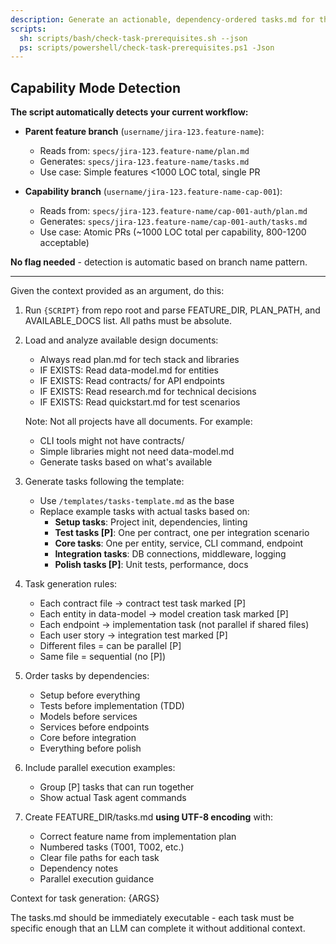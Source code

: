 ```yaml
---
description: Generate an actionable, dependency-ordered tasks.md for the feature based on available design artifacts.
scripts:
  sh: scripts/bash/check-task-prerequisites.sh --json
  ps: scripts/powershell/check-task-prerequisites.ps1 -Json
---
```


## Capability Mode Detection

**The script automatically detects your current workflow:**

- **Parent feature branch** (`username/jira-123.feature-name`):
  - Reads from: `specs/jira-123.feature-name/plan.md`
  - Generates: `specs/jira-123.feature-name/tasks.md`
  - Use case: Simple features <1000 LOC total, single PR

- **Capability branch** (`username/jira-123.feature-name-cap-001`):
  - Reads from: `specs/jira-123.feature-name/cap-001-auth/plan.md`
  - Generates: `specs/jira-123.feature-name/cap-001-auth/tasks.md`
  - Use case: Atomic PRs (~1000 LOC total per capability, 800-1200 acceptable)

**No flag needed** - detection is automatic based on branch name pattern.

---

Given the context provided as an argument, do this:

1. Run `{SCRIPT}` from repo root and parse FEATURE_DIR, PLAN_PATH, and AVAILABLE_DOCS list. All paths must be absolute.
2. Load and analyze available design documents:
   - Always read plan.md for tech stack and libraries
   - IF EXISTS: Read data-model.md for entities
   - IF EXISTS: Read contracts/ for API endpoints
   - IF EXISTS: Read research.md for technical decisions
   - IF EXISTS: Read quickstart.md for test scenarios

   Note: Not all projects have all documents. For example:
   - CLI tools might not have contracts/
   - Simple libraries might not need data-model.md
   - Generate tasks based on what's available

3. Generate tasks following the template:
   - Use `/templates/tasks-template.md` as the base
   - Replace example tasks with actual tasks based on:
     * **Setup tasks**: Project init, dependencies, linting
     * **Test tasks [P]**: One per contract, one per integration scenario
     * **Core tasks**: One per entity, service, CLI command, endpoint
     * **Integration tasks**: DB connections, middleware, logging
     * **Polish tasks [P]**: Unit tests, performance, docs

4. Task generation rules:
   - Each contract file → contract test task marked [P]
   - Each entity in data-model → model creation task marked [P]
   - Each endpoint → implementation task (not parallel if shared files)
   - Each user story → integration test marked [P]
   - Different files = can be parallel [P]
   - Same file = sequential (no [P])

5. Order tasks by dependencies:
   - Setup before everything
   - Tests before implementation (TDD)
   - Models before services
   - Services before endpoints
   - Core before integration
   - Everything before polish

6. Include parallel execution examples:
   - Group [P] tasks that can run together
   - Show actual Task agent commands

7. Create FEATURE_DIR/tasks.md **using UTF-8 encoding** with:
   - Correct feature name from implementation plan
   - Numbered tasks (T001, T002, etc.)
   - Clear file paths for each task
   - Dependency notes
   - Parallel execution guidance

Context for task generation: {ARGS}

The tasks.md should be immediately executable - each task must be specific enough that an LLM can complete it without additional context.
